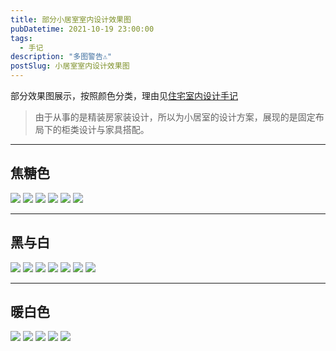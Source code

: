 ```yaml
---
title: 部分小居室室内设计效果图
pubDatetime: 2021-10-19 23:00:00
tags:
  - 手记
description: "多图警告⚠️"
postSlug: 小居室室内设计效果图
---
```


部分效果图展示，按照颜色分类，理由见[住宅室内设计手记](https://blog.yanick.cn/knowledge/%E4%BD%8F%E5%AE%85%E5%AE%A4%E5%86%85%E8%AE%BE%E8%AE%A1%E6%89%8B%E8%AE%B0/)

> 由于从事的是精装房家装设计，所以为小居室的设计方案，展现的是固定布局下的柜类设计与家具搭配。

---

## 焦糖色

![](https://yanick.oss-cn-beijing.aliyuncs.com/img/202410202324879.jpg)
![](https://yanick.oss-cn-beijing.aliyuncs.com/img/202410202324876.jpg)
![](https://yanick.oss-cn-beijing.aliyuncs.com/img/202410202324868.jpg)
![](https://yanick.oss-cn-beijing.aliyuncs.com/img/202410202324863.jpg)
![](https://yanick.oss-cn-beijing.aliyuncs.com/img/202410202324862.jpg)
![](https://yanick.oss-cn-beijing.aliyuncs.com/img/202410202324859.jpg)

---

## 黑与白

![](https://yanick.oss-cn-beijing.aliyuncs.com/img/202410202324856.jpg)
![](https://yanick.oss-cn-beijing.aliyuncs.com/img/202410202324878.jpg)
![](https://yanick.oss-cn-beijing.aliyuncs.com/img/202410202324877.jpg)
![](https://yanick.oss-cn-beijing.aliyuncs.com/img/202410202324875.jpg)
![](https://yanick.oss-cn-beijing.aliyuncs.com/img/202410202324874.jpg)
![](https://yanick.oss-cn-beijing.aliyuncs.com/img/202410202324867.jpg)
![](https://yanick.oss-cn-beijing.aliyuncs.com/img/202410202324857.jpg)

---

## 暖白色

![](https://yanick.oss-cn-beijing.aliyuncs.com/img/202410202324865.jpg)
![](https://yanick.oss-cn-beijing.aliyuncs.com/img/202410202324866.jpg)
![](https://yanick.oss-cn-beijing.aliyuncs.com/img/202410202324869.jpg)
![](https://yanick.oss-cn-beijing.aliyuncs.com/img/202410202324873.jpg)
![](https://yanick.oss-cn-beijing.aliyuncs.com/img/202410202324872.jpg)
